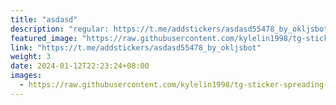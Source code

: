 ```yaml
---
title: "asdasd"
description: "regular: https://t.me/addstickers/asdasd55478_by_okljsbot"
featured_image: "https://raw.githubusercontent.com/kylelin1998/tg-sticker-spreading-worldwide-images/main/img/8daada99-3ae9-4e8c-afeb-f15b5a900137.jpg"
link: "https://t.me/addstickers/asdasd55478_by_okljsbot"
weight: 3
date: 2024-01-12T22:23:24+08:00
images:
  - https://raw.githubusercontent.com/kylelin1998/tg-sticker-spreading-worldwide-images/main/img/8daada99-3ae9-4e8c-afeb-f15b5a900137.jpg
---
```

